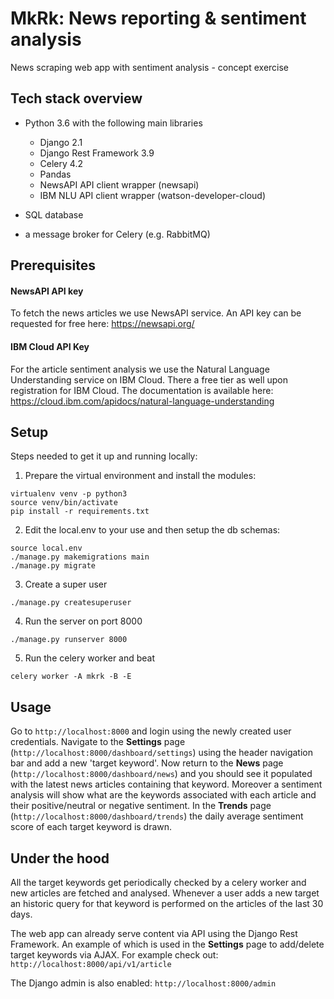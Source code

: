 # MkRk: News reporting & sentiment analysis

News scraping web app with sentiment analysis - concept exercise
 
## Tech stack overview

- Python 3.6 with the following main libraries
    - Django 2.1  
    - Django Rest Framework 3.9
    - Celery 4.2
    - Pandas
    - NewsAPI API client wrapper (newsapi)
    - IBM NLU API client wrapper (watson-developer-cloud)
    
- SQL database
- a message broker for Celery (e.g. RabbitMQ)

## Prerequisites

#### NewsAPI API key

To fetch the news articles we use NewsAPI service. An API key can be requested for free here:
https://newsapi.org/  

#### IBM Cloud API Key

For the article sentiment analysis we use the Natural Language Understanding service on IBM Cloud.
There a free tier as well upon registration for IBM Cloud.
The documentation is available here: https://cloud.ibm.com/apidocs/natural-language-understanding


## Setup

Steps needed to get it up and running locally:

1. Prepare the virtual environment and install the modules:
```
virtualenv venv -p python3
source venv/bin/activate
pip install -r requirements.txt
```

2. Edit the local.env to your use and then setup the db schemas: 
```
source local.env
./manage.py makemigrations main
./manage.py migrate
```

3. Create a super user
```
./manage.py createsuperuser
```

4. Run the server on port 8000
```
./manage.py runserver 8000
```

5. Run the celery worker and beat
```
celery worker -A mkrk -B -E
```

## Usage

Go to `http://localhost:8000` and login using the newly created user credentials.
Navigate to the **Settings** page (`http://localhost:8000/dashboard/settings`) using the header navigation bar and add a new 'target keyword'.
Now return to the **News** page (`http://localhost:8000/dashboard/news`) and you should see it populated with the latest news articles containing that keyword.
Moreover a sentiment analysis will show what are the keywords associated with each article and their 
positive/neutral or negative sentiment.
In the **Trends** page (`http://localhost:8000/dashboard/trends`) the daily average sentiment score of each target keyword is drawn.

## Under the hood

All the target keywords get periodically checked by a celery worker and new articles are fetched and analysed.
Whenever a user adds a new target an historic query for that keyword is performed on the articles of the last 30 days.

The web app can already serve content via API using the Django Rest Framework. An example of which is used
in the **Settings** page to add/delete target keywords via AJAX.
For example check out: `http://localhost:8000/api/v1/article`

The Django admin is also enabled: `http://localhost:8000/admin`

